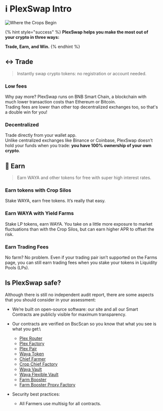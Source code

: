 # ℹ PlexSwap Intro

![Where the Crops Begin](.gitbook/assets/Where\_the\_Crops\_Begin-II.png)

{% hint style="success" %}
**PlexSwap helps you make the most out of your crypto in three ways:**

**Trade, Earn, and Win.**
{% endhint %}

## ↔️ Trade

> Instantly swap crypto tokens: no registration or account needed.

### Low fees

Why pay more? PlexSwap runs on BNB Smart Chain, a blockchain with much lower transaction costs than Ethereum or Bitcoin.\
Trading fees are lower than other top decentralized exchanges too, so that's a double win for you!

### Decentralized

Trade directly from your wallet app.\
Unlike centralized exchanges like Binance or Coinbase, PlexSwap doesn’t hold your funds when you trade: **you have 100% ownership of your own crypto**.

## 💸 Earn

> Earn WAYA and other tokens for free with super high interest rates.

### Earn tokens with Crop Silos

Stake WAYA, earn free tokens. It’s really that easy.

### Earn WAYA with Yield Farms

Stake LP tokens, earn WAYA. You take on a little more exposure to market fluctuations than with the Crop Silos, but can earn higher APR to offset the risk.

### Earn Trading Fees

No farm? No problem. Even if your trading pair isn’t supported on the Farms page, you can still earn trading fees when you stake your tokens in Liquidity Pools (LPs).

## Is PlexSwap safe?

Although there is still no independent audit report, there are some aspects that you should consider in your assessment:

* We’re built on open-source software: our site and all our Smart Contracts are publicly visible for maximum transparency.
* Our contracts are verified on BscScan so you know that what you see is what you get:\\
  * [Plex Router](https://bscscan.com/address/0x205ce30FB7Ef4173f05979421a73Def4f6983C47#code)
  * [Plex Factory](https://bscscan.com/address/0x580B12Fcc6247E7bA7a02324Ea6Aa6604d0BEC7A#code)
  * [Plex Pair](https://bscscan.com/address/0x539Df50cf6fc29d560413d669A5Bb78cB342029B#code)
  * [Waya Token](https://bscscan.com/address/0x32d9F70F6eF86718A51021ad269522Abf4CFFE49#code)
  * [Chief Farmer](https://bscscan.com/address/0x4D4408eA016357BB334eAd40F14dcF0dfd164Dbe#code)
  * [Crop Chief Factory](https://bscscan.com/address/0xDa804bEC9260C2131a61A2065879AAFc30261f60#code)
  * [Waya Vault](https://bscscan.com/address/0x7899654d3C4f2eEe352c833BD3aBE67Fb18A4D71#code)
  * [Waya Flexible Vault](https://bscscan.com/address/0xB584cA7F7774EB9a68E60C032C45f0Efe9539AFE#code)
  * [Farm Booster](https://bscscan.com/address/0x1A8B1dA52599E31B4BEC6240704F218be001eF84#code)
  * [Farm Booster Proxy Factory](https://bscscan.com/address/0x5D99aAa3838429c242142B8f00152714C88486a5#code)

* Security best practices:
  * All Farmers use multisig for all contracts.

